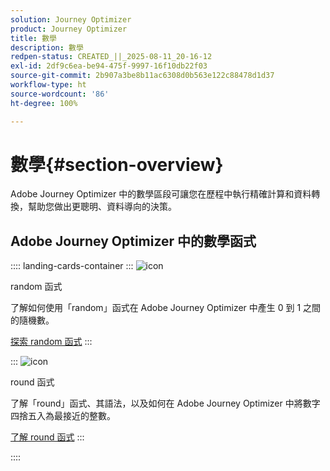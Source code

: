 ```yaml
---
solution: Journey Optimizer
product: Journey Optimizer
title: 數學
description: 數學
redpen-status: CREATED_||_2025-08-11_20-16-12
exl-id: 2df9c6ea-be94-475f-9997-16f10db22f03
source-git-commit: 2b907a3be8b11ac6308d0b563e122c88478d1d37
workflow-type: ht
source-wordcount: '86'
ht-degree: 100%

---
```


# 數學{#section-overview}

Adobe Journey Optimizer 中的數學區段可讓您在歷程中執行精確計算和資料轉換，幫助您做出更聰明、資料導向的決策。

## Adobe Journey Optimizer 中的數學函式

:::: landing-cards-container
:::
![icon](https://cdn.experienceleague.adobe.com/icons/code-branch.svg)

random 函式

了解如何使用「random」函式在 Adobe Journey Optimizer 中產生 0 到 1 之間的隨機數。

[探索 random 函式](../using/building-journeys/functions/functionrandom.md)
:::

:::
![icon](https://cdn.experienceleague.adobe.com/icons/code-branch.svg)

round 函式

了解「round」函式、其語法，以及如何在 Adobe Journey Optimizer 中將數字四捨五入為最接近的整數。

[了解 round 函式](../using/building-journeys/functions/functionround.md)
:::

::::
